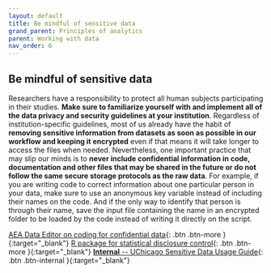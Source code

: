 ```yaml
---
layout: default
title: Be mindful of sensitive data
grand_parent: Principles of analytics
parent: Working with data
nav_order: 6
---
```


## Be mindful of sensitive data

Researchers have a responsibility to protect all human subjects participating in their studies. **Make sure to familiarize yourself with and implement all of the data privacy and security guidelines at your institution**. Regardless of institution-specific guidelines, most of us already have the habit of **removing sensitive information from datasets as soon as possible in our workflow and keeping it encrypted** even if that means it will take longer to access the files when needed. Nevertheless, one important practice that may slip our minds is to **never include confidential information in code, documentation and other files that may be shared in the future or do not follow the same secure storage protocols as the raw data**. For example, if you are writing code to correct information about one particular person in your data, make sure to use an anonymous key variable instead of including their names on the code. And if the only way to identify that person is through their name, save the input file containing the name in an encrypted folder to be loaded by the code instead of writing it directly on the script. 

[AEA Data Editor on coding for confidential data](https://aeadataeditor.github.io/posts/2022-04-13-coding-confidential){: .btn .btn-more }{:target="_blank"}
[R package for statistical disclosure control](https://sdcpractice.readthedocs.io/en/latest/sdcMicro.html){: .btn .btn-more }{:target="_blank"}
[**Internal** -- UChicago Sensitive Data Usage Guide](https://dataguide.uchicago.edu/){: .btn .btn-internal }{:target="_blank"}
